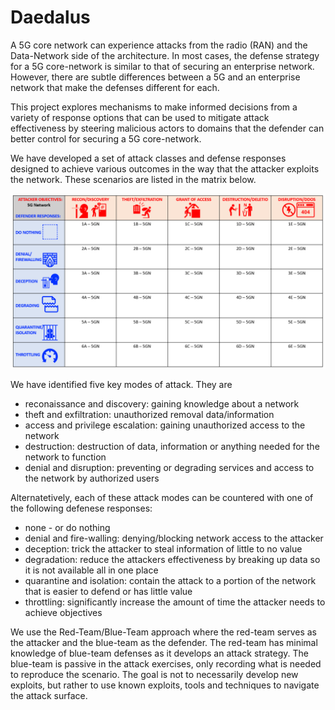 Daedalus
==========

A 5G core network can experience attacks from the radio (RAN) and the Data-Network side of the architecture. In most cases, the defense strategy for a 5G core-network is similar to that of securing an enterprise network. However, there are subtle differences between a 5G and an enterprise network that make the defenses different for each.

This project explores mechanisms to make informed decisions from a variety of response options that can be used to mitigate attack effectiveness by steering malicious actors to domains that the defender can better control for securing a 5G core-network. 
 
We have developed a set of attack classes and defense responses designed to achieve various outcomes in the way that the attacker exploits the network. These scenarios are listed in the matrix below.

<img src = "images/daedalus-grid-5g.png" width=600>

We have identified five key modes of attack. They are
* reconaissance and discovery: gaining knowledge about a network 
* theft and exfiltration: unauthorized removal data/information
* access and privilege escalation: gaining unauthorized access to the network
* destruction: destruction of data, information or anything needed for the network to function
* denial and disruption: preventing or degrading services and access to the network by authorized users

Alternatetively, each of these attack modes can be countered with one of the following defenese responses:
* none - or do nothing
* denial and fire-walling: denying/blocking network access to the attacker
* deception: trick the attacker to steal information of little to no value
* degradation: reduce the attackers effectiveness by breaking up data so it is not available all in one place
* quarantine and isolation: contain the attack to a portion of the network that is easier to defend or has little value
* throttling: significantly increase the amount of time the attacker needs to achieve objectives

We use the Red-Team/Blue-Team approach where the red-team serves as the attacker and the blue-team as the defender. The red-team has minimal knowledge of blue-team defenses as it develops an attack strategy. The blue-team is passive in the attack exercises, only recording what is needed to reproduce the scenario. The goal is not to necessarily develop new exploits, but rather to use known exploits, tools and techniques to navigate the attack surface.

